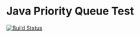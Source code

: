 # Java Priority Queue Test
[![Build Status](https://travis-ci.com/Yuruoao/java-priority-queue-test.svg?branch=master)](https://travis-ci.com/Yuruoao/java-priority-queue-test)
